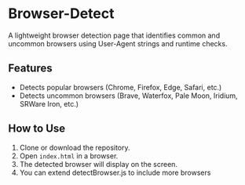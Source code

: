 # Browser-Detect

A lightweight browser detection page that identifies common and uncommon browsers using User-Agent strings and runtime checks.

## Features
- Detects popular browsers (Chrome, Firefox, Edge, Safari, etc.)
- Detects uncommon browsers (Brave, Waterfox, Pale Moon, Iridium, SRWare Iron, etc.)


## How to Use
1. Clone or download the repository.
2. Open `index.html` in a browser.
3. The detected browser will display on the screen.
4. You can extend detectBrowser.js to include more browsers 
